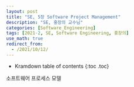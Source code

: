 ```yaml
---
layout: post
title: "SE, 5장 Software Project Management"
description: "SE, 홍장의 교수님"
categories: [Software_Engineering]
tags: [2021-2, SE, Software Engineering, 홍장의]
use_math: true
redirect_from:
  - /2021/10/12/
---
```


* Kramdown table of contents
{:toc .toc}    

소프트웨어 프로세스 모델



